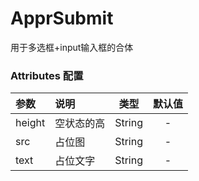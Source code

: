 # ApprSubmit

用于多选框+input输入框的合体


### Attributes 配置

| 参数   | 说明                    |  类型  | 默认值 |
| :----- | :---------------------- | :----: | :----: |
| height | 空状态的高                | String |   -    |
| src    | 占位图            | String |   -    |
| text   | 占位文字 | String |   -    |


